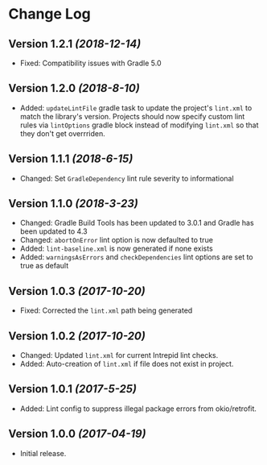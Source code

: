 Change Log
==========
Version 1.2.1 *(2018-12-14)*
----------------------------
*  Fixed: Compatibility issues with Gradle 5.0

Version 1.2.0 *(2018-8-10)*
----------------------------
*  Added: `updateLintFile` gradle task to update the project's `lint.xml` to match the library's version. Projects should now specify custom lint rules via `lintOptions` gradle block instead of modifying `lint.xml` so that they don't get overrriden.

Version 1.1.1 *(2018-6-15)*
----------------------------
* Changed: Set `GradleDependency` lint rule severity to informational

Version 1.1.0 *(2018-3-23)*
----------------------------
* Changed: Gradle Build Tools has been updated to 3.0.1 and Gradle has been updated to 4.3
* Changed: `abortOnError` lint option is now defaulted to true
* Added: `lint-baseline.xml` is now generated if none exists
* Added: `warningsAsErrors` and `checkDependencies` lint options are set to true as default

Version 1.0.3 *(2017-10-20)*
----------------------------
* Fixed: Corrected the `lint.xml` path being generated

Version 1.0.2 *(2017-10-20)*
----------------------------
* Changed: Updated `lint.xml` for current Intrepid lint checks.
* Added: Auto-creation of `lint.xml` if file does not exist in project.

Version 1.0.1 *(2017-5-25)*
----------------------------
* Added: Lint config to suppress illegal package errors from okio/retrofit.

Version 1.0.0 *(2017-04-19)*
----------------------------
* Initial release.
